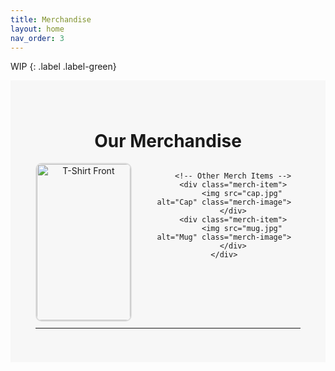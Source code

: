 ```yaml
---
title: Merchandise
layout: home
nav_order: 3
---
```

WIP
{: .label .label-green}

<div class="merch-page-section">
    <h1>Our Merchandise</h1>
    <div class="merch-item-container">
        <!-- Shirt Item with Hover Effect -->
        <div class="merch-item">
            <img src="shirt-front.jpg" alt="T-Shirt Front" class="merch-image">
            <img src="shirt-back.jpg" alt="T-Shirt Back" class="merch-image-hover">
        </div>
        
        <!-- Other Merch Items -->
        <div class="merch-item">
            <img src="cap.jpg" alt="Cap" class="merch-image">
        </div>
        <div class="merch-item">
            <img src="mug.jpg" alt="Mug" class="merch-image">
        </div>
    </div>
</div>
<style>
    .merch-page-section {
        background-color: #f7f7f7;
        padding: 40px;
        text-align: center;
    }

    .merch-page-section h1 {
        font-size: 36px;
        margin-bottom: 30px;
        color: #333;
    }

    .merch-item-container {
        display: flex;
        justify-content: center;
        gap: 30px;
    }

    .merch-item {
        position: relative;
        width: 250px;
        height: 250px;
    }

    .merch-image {
        width: 100%;
        height: 100%;
        object-fit: cover;
        border-radius: 10px;
        border: 2px solid #ddd;
        transition: opacity 0.3s ease;
    }

    /* Initially hide the back image */
    .merch-image-hover {
        position: absolute;
        top: 0;
        left: 0;
        width: 100%;
        height: 100%;
        object-fit: cover;
        border-radius: 10px;
        border: 2px solid #ddd;
        opacity: 0;
        transition: opacity 0.3s ease;
    }

    /* Show the back of the shirt on hover */
    .merch-item:hover .merch-image-hover {
        opacity: 1;
    }

    /* Hide the front of the shirt on hover */
    .merch-item:hover .merch-image {
        opacity: 0;
    }

    /* Style for the rest of the merch items */
    .merch-item img {
        width: 100%;
        height: auto;
        border-radius: 10px;
        border: 2px solid #ddd;
    }
</style>


----